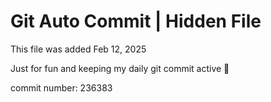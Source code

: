 # Git Auto Commit | Hidden File

This file was added Feb 12, 2025

Just for fun and keeping my daily git commit active 🤪

commit number: 236383
